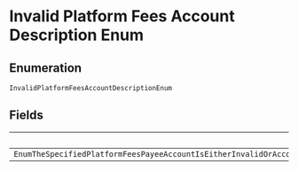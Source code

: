 
# Invalid Platform Fees Account Description Enum

## Enumeration

`InvalidPlatformFeesAccountDescriptionEnum`

## Fields

| Name |
|  --- |
| `EnumTheSpecifiedPlatformFeesPayeeAccountIsEitherInvalidOrAccountSetupIsIncompletePleaseWorkWithYourPayPalAccountManagerToEnableThisOptionForYourAccount` |

